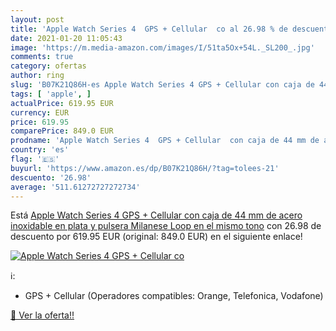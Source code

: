 ```yaml
---
layout: post
title: 'Apple Watch Series 4  GPS + Cellular  co al 26.98 % de descuento'
date: 2021-01-20 11:05:43
image: 'https://m.media-amazon.com/images/I/51ta5Ox+54L._SL200_.jpg'
comments: true
category: ofertas
author: ring
slug: 'B07K21Q86H-es Apple Watch Series 4 GPS + Cellular con caja de 44 mm de...'
tags: [ 'apple', ]
actualPrice: 619.95 EUR
currency: EUR
price: 619.95
comparePrice: 849.0 EUR
prodname: 'Apple Watch Series 4  GPS + Cellular  con caja de 44 mm de acero inoxidable en plata y pulsera Milanese Loop en el mismo tono'
country: 'es'
flag: '🇪🇸'
buyurl: 'https://www.amazon.es/dp/B07K21Q86H/?tag=tolees-21'
descuento: '26.98'
average: '511.61272727272734'
---
```


Está [Apple Watch Series 4  GPS + Cellular  con caja de 44 mm de acero inoxidable en plata y pulsera Milanese Loop en el mismo tono](https://www.amazon.es/dp/B07K21Q86H/?tag=tolees-21) con 26.98 de descuento por 619.95 EUR (original: 849.0 EUR) en el siguiente enlace!

[![Apple Watch Series 4  GPS + Cellular  co](https://m.media-amazon.com/images/I/51ta5Ox+54L._SL200_.jpg)](https://www.amazon.es/dp/B07K21Q86H/?tag=tolees-21)

ℹ️:

- GPS + Cellular (Operadores compatibles: Orange, Telefonica, Vodafone)

[🛒 Ver la oferta!!](https://www.amazon.es/dp/B07K21Q86H/?tag=tolees-21)
